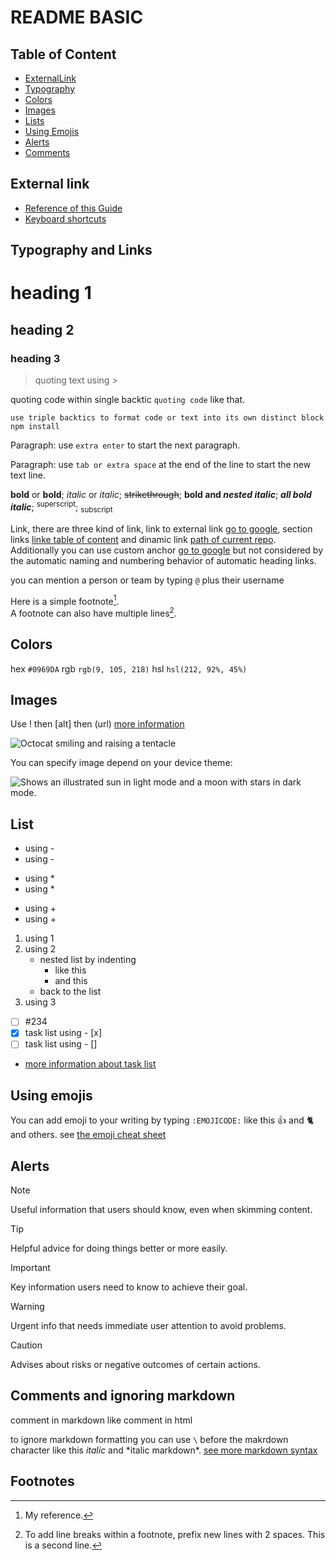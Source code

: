 # README BASIC

## Table of Content
- [ExternalLink](#external-link)
- [Typography](#typography-and-links)
- [Colors](#colors)
- [Images](#images)
- [Lists](#list)
- [Using Emojis](#using-emojis)
- [Alerts](#alerts)
- [Comments](#comments-and-ignoring-markdown)



## External link
- [Reference of this Guide](https://docs.github.com/en/get-started/writing-on-github/getting-started-with-writing-and-formatting-on-github/basic-writing-and-formatting-syntax)
- [Keyboard shortcuts](https://docs.github.com/en/get-started/accessibility/keyboard-shortcuts)



## Typography and Links
# heading 1
## heading 2
### heading 3

> quoting text using >

quoting code within single backtic `quoting code` like that.
```
use triple backtics to format code or text into its own distinct block
npm install
```

Paragraph: use `extra enter` to start the next paragraph.

Paragraph: use `tab or extra space` at the end of the line to start the new text line.

**bold** or __bold__; *italic* or _italic_; ~~strikethrough~~; **bold and _nested italic_**; **_all bold italic_**; <sup>superscript</sup>; <sub>subscript</sub>

Link, there are three kind of link, link to external link [go to google](https://google.com), section links [linke table of content](#table-of-content) and dinamic link [path of current repo](index.html). Additionally you can use custom anchor <a href="https://google.com">go to google</a> but not considered by the automatic naming and numbering behavior of automatic heading links.

you can mention a person or team by typing `@` plus their username

Here is a simple footnote[^1].  
A footnote can also have multiple lines[^2].




## Colors
hex `#0969DA` rgb `rgb(9, 105, 218)` hsl `hsl(212, 92%, 45%)`



## Images
Use ! then [alt] then (url) [more information](https://docs.github.com/en/get-started/writing-on-github/getting-started-with-writing-and-formatting-on-github/basic-writing-and-formatting-syntax#uploading-assets)

![Octocat smiling and raising a tentacle](https://myoctocat.com/assets/images/base-octocat.svg)

You can specify image depend on your device theme:

<picture>
  <source media="(prefers-color-scheme: dark)" srcset="https://user-images.githubusercontent.com/25423296/163456776-7f95b81a-f1ed-45f7-b7ab-8fa810d529fa.png">
  <source media="(prefers-color-scheme: light)" srcset="https://user-images.githubusercontent.com/25423296/163456779-a8556205-d0a5-45e2-ac17-42d089e3c3f8.png">
  <img alt="Shows an illustrated sun in light mode and a moon with stars in dark mode." src="https://user-images.githubusercontent.com/25423296/163456779-a8556205-d0a5-45e2-ac17-42d089e3c3f8.png">
</picture>



## List
- using -
- using -
* using *
* using *
+ using +
+ using +
1. using 1
2. using 2
    - nested list by indenting
        + like this
        * and this
    - back to the list
3. using 3
- [ ] #234
- [x] task list using - [x]
- [ ] task list using - []
- [more information about task list](https://docs.github.com/en/get-started/writing-on-github/working-with-advanced-formatting/about-task-lists)




## Using emojis
You can add emoji to your writing by typing `:EMOJICODE:` like this 👍 and :cat2: and others. see [the emoji cheat sheet](https://github.com/ikatyang/emoji-cheat-sheet/blob/master/README.md)



## Alerts
> [!NOTE]
> Useful information that users should know, even when skimming content.

> [!TIP]
> Helpful advice for doing things better or more easily.

> [!IMPORTANT]
> Key information users need to know to achieve their goal.

> [!WARNING]
> Urgent info that needs immediate user attention to avoid problems.

> [!CAUTION]
> Advises about risks or negative outcomes of certain actions.



## Comments and ignoring markdown
comment in markdown like comment in html
<!-- like this -->
to ignore markdown formatting you can use `\` before the makrdown character like this *italic* and \*italic markdown\*. [see more markdown syntax](https://daringfireball.net/projects/markdown/syntax#backslash)



## Footnotes
[^1]: My reference.  
[^2]: To add line breaks within a footnote, prefix new lines with 2 spaces.
  This is a second line.